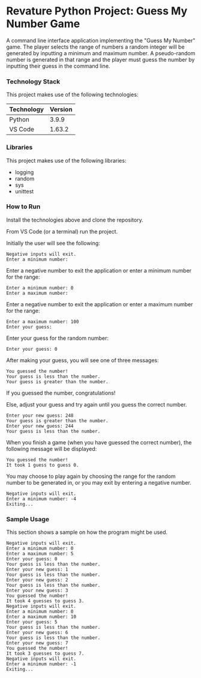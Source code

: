 # Revature Python Project: Guess My Number Game

A command line interface application implementing the "Guess My Number" game. The player selects the range of numbers a random integer will be generated by inputting a minimum and maximum number. A pseudo-random number is generated in that range and the player must guess the number by inputting their guess in the command line.

### Technology Stack

This project makes use of the following technologies:

Technology | Version
---------- | -------
Python | 3.9.9
VS Code | 1.63.2

### Libraries

This project makes use of the following libraries:

- logging
- random
- sys
- unittest

### How to Run

Install the technologies above and clone the repository.

From VS Code (or a terminal) run the project.

Initially the user will see the following:

```
Negative inputs will exit.
Enter a minimum number: 
```

Enter a negative number to exit the application or enter a minimum number for the range:

```
Enter a minimum number: 0
Enter a maximum number: 
```

Enter a negative number to exit the application or enter a maximum number for the range:

```
Enter a maximum number: 100
Enter your guess: 
```

Enter your guess for the random number:

```
Enter your guess: 0
```

After making your guess, you will see one of three messages:

```
You guessed the number!
Your guess is less than the number.
Your guess is greater than the number.
```

If you guessed the number, congratulations!

Else, adjust your guess and try again until you guess the correct number.

```
Enter your new guess: 248
Your guess is greater than the number.
Enter your new guess: 244
Your guess is less than the number.
```

When you finish a game (when you have guessed the correct number), the following message will be displayed:

```
You guessed the number!
It took 1 guess to guess 0.
```

You may choose to play again by choosing the range for the random number to be generated in, or you may exit by entering a negative number.

```
Negative inputs will exit.
Enter a minimum number: -4
Exiting...
```

### Sample Usage

This section shows a sample on how the program might be used.

```
Negative inputs will exit.
Enter a minimum number: 0
Enter a maximum number: 5 
Enter your guess: 0
Your guess is less than the number.
Enter your new guess: 1
Your guess is less than the number.
Enter your new guess: 2
Your guess is less than the number.
Enter your new guess: 3
You guessed the number!
It took 4 guesses to guess 3.
Negative inputs will exit.
Enter a minimum number: 0
Enter a maximum number: 10
Enter your guess: 5
Your guess is less than the number.
Enter your new guess: 6
Your guess is less than the number.
Enter your new guess: 7
You guessed the number!
It took 3 guesses to guess 7.
Negative inputs will exit.
Enter a minimum number: -1
Exiting...
```
